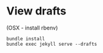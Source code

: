 View drafts
===========

(OSX - install rbenv)

````
bundle install
bundle exec jekyll serve --drafts
````
